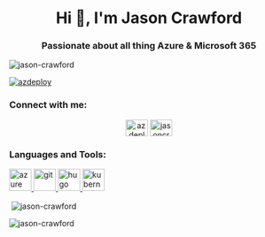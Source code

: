 <h1 align="center">Hi 👋, I'm Jason Crawford</h1>
<h3 align="center">Passionate about all thing Azure & Microsoft 365</h3>

<p align="left"> <img src="https://komarev.com/ghpvc/?username=jason-crawford&label=Profile%20views&color=0e75b6&style=flat" alt="jason-crawford" /> </p>

<p align="left"> <a href="https://twitter.com/azdeploy" target="blank"><img src="https://img.shields.io/twitter/follow/azdeploy?logo=twitter&style=for-the-badge" alt="azdeploy" /></a> </p>

<h3 align="left">Connect with me:</h3>
<p align="center">
<a href="https://twitter.com/azdeploy" target="blank"><img align="center" src="https://raw.githubusercontent.com/rahuldkjain/github-profile-readme-generator/master/src/images/icons/Social/twitter.svg" alt="azdeploy" height="30" width="40" /></a>
<a href="https://linkedin.com/in/jasoncrawforditengineer" target="blank"><img align="center" src="https://raw.githubusercontent.com/rahuldkjain/github-profile-readme-generator/master/src/images/icons/Social/linked-in-alt.svg" alt="jasoncrawforditengineer" height="30" width="40" /></a>
</p>

<h3 align="left">Languages and Tools:</h3>
<p align="left"> <a href="https://azure.microsoft.com/en-in/" target="_blank" rel="noreferrer"> <img src="https://www.vectorlogo.zone/logos/microsoft_azure/microsoft_azure-icon.svg" alt="azure" width="40" height="40"/> </a> <a href="https://git-scm.com/" target="_blank" rel="noreferrer"> <img src="https://www.vectorlogo.zone/logos/git-scm/git-scm-icon.svg" alt="git" width="40" height="40"/> </a> <a href="https://gohugo.io/" target="_blank" rel="noreferrer"> <img src="https://api.iconify.design/logos-hugo.svg" alt="hugo" width="40" height="40"/> </a> <a href="https://kubernetes.io" target="_blank" rel="noreferrer"> <img src="https://www.vectorlogo.zone/logos/kubernetes/kubernetes-icon.svg" alt="kubernetes" width="40" height="40"/> </a> </p>

<p>&nbsp;<img align="center" src="https://github-readme-stats.vercel.app/api?username=jason-crawford&show_icons=true&locale=en" alt="jason-crawford" /></p>

<p><img align="center" src="https://github-readme-streak-stats.herokuapp.com/?user=jason-crawford&" alt="jason-crawford" /></p>
